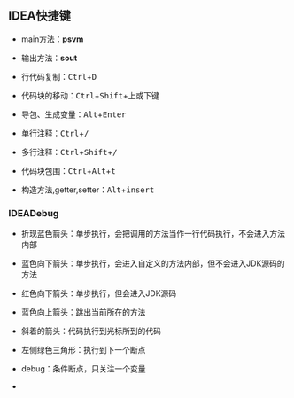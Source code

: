 ## IDEA快捷键

- main方法：**psvm**

- 输出方法：**sout**

- 行代码复制：<kbd>Ctrl</kbd>+<kbd>D</kbd>

- 代码块的移动：<kbd>Ctrl</kbd>+<kbd>Shift</kbd>+<kbd>上</kbd>或<kbd>下</kbd>键

- 导包、生成变量：<kbd>Alt</kbd>+<kbd>Enter</kbd>

- 单行注释：<kbd>Ctrl</kbd>+<kbd>/</kbd>

- 多行注释：<kbd>Ctrl</kbd>+<kbd>Shift</kbd>+<kbd>/</kbd>

- 代码块包围：<kbd>Ctrl</kbd>+<kbd>Alt</kbd>+<kbd>t</kbd>

- 构造方法,getter,setter：<kbd>Alt</kbd>+<kbd>insert</kbd>

### IDEADebug

- 折现蓝色箭头：单步执行，会把调用的方法当作一行代码执行，不会进入方法内部

- 蓝色向下箭头：单步执行，会进入自定义的方法内部，但不会进入JDK源码的方法

- 红色向下箭头：单步执行，但会进入JDK源码

- 蓝色向上箭头：跳出当前所在的方法

- 斜着的箭头：代码执行到光标所到的代码

- 左侧绿色三角形：执行到下一个断点

- debug：条件断点，只关注一个变量

- 
